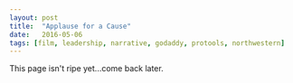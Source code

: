 ```yaml
---
layout: post
title:  "Applause for a Cause"
date:   2016-05-06
tags: [film, leadership, narrative, godaddy, protools, northwestern]
---
```

This page isn't ripe yet...come back later.
